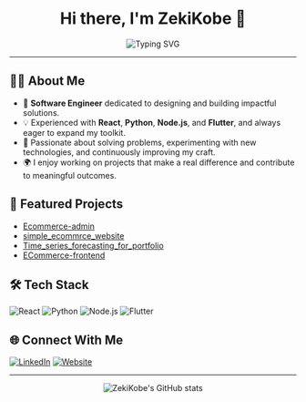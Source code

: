 <h1 align="center">Hi there, I'm ZekiKobe 👋</h1>

<p align="center">
  <img src="https://readme-typing-svg.herokuapp.com?font=Fira+Code&weight=700&size=26&pause=1000&color=36BCF7&center=true&vCenter=true&width=435&lines=Software+Engineer;React+%7C+Python+%7C+Node.js+%7C+Flutter;E-commerce+Enthusiast;Lifelong+Learner" alt="Typing SVG" />
</p>

---

## 🧑‍💻 About Me

- 🔭 **Software Engineer** dedicated to designing and building impactful solutions.  
- 💡 Experienced with **React**, **Python**, **Node.js**, and **Flutter**, and always eager to expand my toolkit.  
- 🚀 Passionate about solving problems, experimenting with new technologies, and continuously improving my craft.  
- 🌍 I enjoy working on projects that make a real difference and contribute to meaningful outcomes.  


## 🚩 Featured Projects

- [Ecommerce-admin](https://github.com/ZekiKobe/Ecommerce-admin.git)
- [simple_ecommrce_website](https://github.com/ZekiKobe/simple_ecommrce_website)
- [Time_series_forecasting_for_portfolio](https://github.com/ZekiKobe/Time_series_forecasting_for_portfolio.git)
- [ECommerce-frontend](https://github.com/ZekiKobe/ECommerce-frontend)

## 🛠️ Tech Stack

![React](https://img.shields.io/badge/-React-61DAFB?logo=react&logoColor=fff)
![Python](https://img.shields.io/badge/-Python-3776AB?logo=python&logoColor=fff)
![Node.js](https://img.shields.io/badge/-Node.js-339933?logo=node.js&logoColor=fff)
![Flutter](https://img.shields.io/badge/-Flutter-02569B?logo=flutter&logoColor=fff)

## 🌐 Connect With Me

[![LinkedIn](https://img.shields.io/badge/-LinkedIn-0077B5?logo=linkedin&logoColor=fff&style=flat-square)](https://www.linkedin.com/in/zekarias-kobota-1695a0246/)
[![Website](https://img.shields.io/badge/-Website-000?logo=google-chrome&logoColor=fff&style=flat-square)](https://zekarias-kobota.vercel.app/)

---

<p align="center">
  <img src="https://github-readme-stats.vercel.app/api?username=ZekiKobe&show_icons=true&theme=algolia" alt="ZekiKobe's GitHub stats" />
</p>
